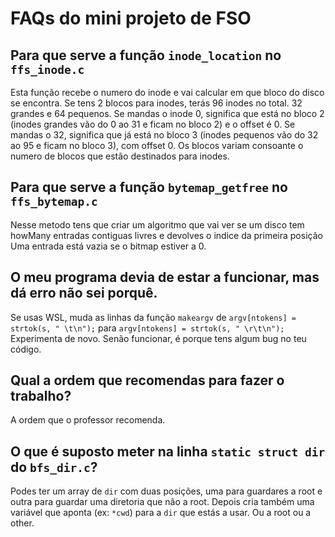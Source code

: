 # FAQs do mini projeto de FSO



## Para que serve a função `inode_location` no `ffs_inode.c`
Esta função recebe o numero do inode e vai calcular em que bloco do disco se encontra. 
Se tens 2 blocos para inodes, terás 96 inodes no total. 32 grandes e 64 pequenos. 
Se mandas o inode 0, significa que está no bloco 2 (inodes grandes vão do 0 ao 31 e ficam no bloco 2) e o offset é 0. 
Se mandas o 32, significa que já está no bloco 3 (inodes pequenos vão do 32 ao 95 e ficam no bloco 3), com offset 0.
Os blocos variam consoante o numero de blocos que estão destinados para inodes.


## Para que serve a função `bytemap_getfree` no `ffs_bytemap.c`
Nesse metodo tens que criar um algoritmo que vai ver se um disco tem howMany entradas contiguas livres e devolves o indice da primeira posição
Uma entrada está vazia se o bitmap estiver a 0.

## O meu programa devia de estar a funcionar, mas dá erro não sei porquê.
Se usas WSL, muda as linhas da função `makeargv` de `argv[ntokens] = strtok(s, " \t\n");` para `argv[ntokens] = strtok(s, " \r\t\n");`
Experimenta de novo. Senão funcionar, é porque tens algum bug no teu código.

## Qual a ordem que recomendas para fazer o trabalho?
A ordem que o professor recomenda.

## O que é suposto meter na linha `static struct dir ` do `bfs_dir.c`?
Podes ter um array de `dir` com duas posições, uma para guardares a root e outra para guardar uma diretoria que não a root.
Depois cria também uma variável que aponta (ex: `*cwd`) para a `dir` que estás a usar. Ou a root ou a other.
